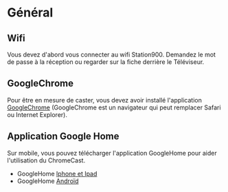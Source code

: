 # Général

## Wifi

Vous devez d'abord vous connecter au wifi Station900. Demandez le mot de passe à la réception ou regarder sur la fiche derrière le Téléviseur.

## GoogleChrome

Pour être en mesure de caster, vous devez avoir installé l'application [GoogleChrome](https://www.google.com/chrome/) \(GoogleChrome est un navigateur qui peut remplacer Safari ou Internet Explorer\).

## Application Google Home

Sur mobile, vous pouvez télécharger l'application GoogleHome pour aider l'utilisation du ChromeCast.

* GoogleHome [Iphone et Ipad](https://itunes.apple.com/app/google-home/id680819774)
* GoogleHome [Androïd](https://play.google.com/store/apps/details?id=com.android.chrome&pcampaignid=thankyoupage)



